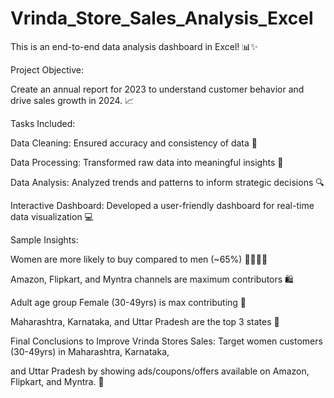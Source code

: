 # Vrinda_Store_Sales_Analysis_Excel

This is an end-to-end data analysis dashboard in Excel! 📊✨


Project Objective: 

Create an annual report for 2023 to understand customer behavior and drive sales growth in 2024. 📈

Tasks Included:

Data Cleaning: Ensured accuracy and consistency of data 🧹

Data Processing: Transformed raw data into meaningful insights 🔄

Data Analysis: Analyzed trends and patterns to inform strategic decisions 🔍

Interactive Dashboard: Developed a user-friendly dashboard for real-time data visualization 💻

Sample Insights:

Women are more likely to buy compared to men (~65%) 👩‍🦰👨‍🦰

Amazon, Flipkart, and Myntra channels are maximum contributors 🛍️

Adult age group Female (30-49yrs) is max contributing 👩

Maharashtra, Karnataka, and Uttar Pradesh are the top 3 states 📍

Final Conclusions to Improve Vrinda Stores Sales: Target women customers (30-49yrs) in Maharashtra, Karnataka,

and Uttar Pradesh by showing ads/coupons/offers available on Amazon, Flipkart, and Myntra. 🎯
